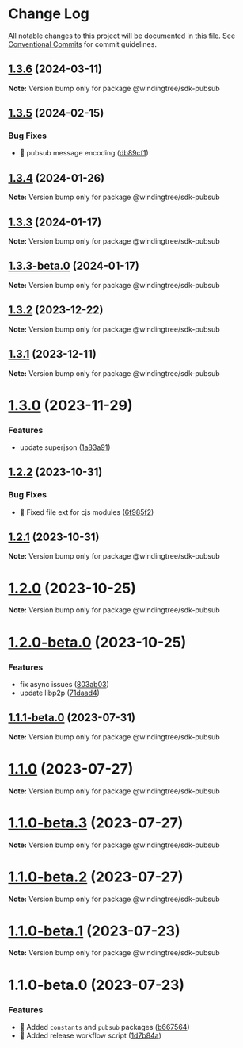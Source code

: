 # Change Log

All notable changes to this project will be documented in this file.
See [Conventional Commits](https://conventionalcommits.org) for commit guidelines.

## [1.3.6](https://github.com/windingtree/sdk/compare/@windingtree/sdk-pubsub@1.3.5...@windingtree/sdk-pubsub@1.3.6) (2024-03-11)

**Note:** Version bump only for package @windingtree/sdk-pubsub

## [1.3.5](https://github.com/windingtree/sdk/compare/@windingtree/sdk-pubsub@1.3.4...@windingtree/sdk-pubsub@1.3.5) (2024-02-15)

### Bug Fixes

- 🐛 pubsub message encoding ([db89cf1](https://github.com/windingtree/sdk/commit/db89cf17ebd3ec478939e11ae002148c0d7e3a4a))

## [1.3.4](https://github.com/windingtree/sdk/compare/@windingtree/sdk-pubsub@1.3.3...@windingtree/sdk-pubsub@1.3.4) (2024-01-26)

**Note:** Version bump only for package @windingtree/sdk-pubsub

## [1.3.3](https://github.com/windingtree/sdk/compare/@windingtree/sdk-pubsub@1.3.3-beta.0...@windingtree/sdk-pubsub@1.3.3) (2024-01-17)

**Note:** Version bump only for package @windingtree/sdk-pubsub

## [1.3.3-beta.0](https://github.com/windingtree/sdk/compare/@windingtree/sdk-pubsub@1.3.2...@windingtree/sdk-pubsub@1.3.3-beta.0) (2024-01-17)

**Note:** Version bump only for package @windingtree/sdk-pubsub

## [1.3.2](https://github.com/windingtree/sdk/compare/@windingtree/sdk-pubsub@1.3.1...@windingtree/sdk-pubsub@1.3.2) (2023-12-22)

**Note:** Version bump only for package @windingtree/sdk-pubsub

## [1.3.1](https://github.com/windingtree/sdk/compare/@windingtree/sdk-pubsub@1.3.0...@windingtree/sdk-pubsub@1.3.1) (2023-12-11)

**Note:** Version bump only for package @windingtree/sdk-pubsub

# [1.3.0](https://github.com/windingtree/sdk/compare/@windingtree/sdk-pubsub@1.2.2...@windingtree/sdk-pubsub@1.3.0) (2023-11-29)

### Features

- update superjson ([1a83a91](https://github.com/windingtree/sdk/commit/1a83a91e8467c6cddbb15c67d08cbe30fb6d9633))

## [1.2.2](https://github.com/windingtree/sdk/compare/@windingtree/sdk-pubsub@1.2.1...@windingtree/sdk-pubsub@1.2.2) (2023-10-31)

### Bug Fixes

- 🐛 Fixed file ext for cjs modules ([6f985f2](https://github.com/windingtree/sdk/commit/6f985f2a6b076abdf145176d5036fe89267f2c5a))

## [1.2.1](https://github.com/windingtree/sdk/compare/@windingtree/sdk-pubsub@1.2.0...@windingtree/sdk-pubsub@1.2.1) (2023-10-31)

**Note:** Version bump only for package @windingtree/sdk-pubsub

# [1.2.0](https://github.com/windingtree/sdk/compare/@windingtree/sdk-pubsub@1.2.0-beta.0...@windingtree/sdk-pubsub@1.2.0) (2023-10-25)

**Note:** Version bump only for package @windingtree/sdk-pubsub

# [1.2.0-beta.0](https://github.com/windingtree/sdk/compare/@windingtree/sdk-pubsub@1.1.1-beta.0...@windingtree/sdk-pubsub@1.2.0-beta.0) (2023-10-25)

### Features

- fix async issues ([803ab03](https://github.com/windingtree/sdk/commit/803ab03f1b5d176844247c2d065dfadabc12355f))
- update libp2p ([71daad4](https://github.com/windingtree/sdk/commit/71daad41838ae6b2833c76aa36b5b2071a041e92))

## [1.1.1-beta.0](https://github.com/windingtree/sdk/compare/@windingtree/sdk-pubsub@1.1.0...@windingtree/sdk-pubsub@1.1.1-beta.0) (2023-07-31)

**Note:** Version bump only for package @windingtree/sdk-pubsub

# [1.1.0](https://github.com/windingtree/sdk/compare/@windingtree/sdk-pubsub@1.1.0-beta.3...@windingtree/sdk-pubsub@1.1.0) (2023-07-27)

**Note:** Version bump only for package @windingtree/sdk-pubsub

# [1.1.0-beta.3](https://github.com/windingtree/sdk/compare/@windingtree/sdk-pubsub@1.1.0-beta.2...@windingtree/sdk-pubsub@1.1.0-beta.3) (2023-07-27)

**Note:** Version bump only for package @windingtree/sdk-pubsub

# [1.1.0-beta.2](https://github.com/windingtree/sdk/compare/@windingtree/sdk-pubsub@1.1.0-beta.1...@windingtree/sdk-pubsub@1.1.0-beta.2) (2023-07-27)

**Note:** Version bump only for package @windingtree/sdk-pubsub

# [1.1.0-beta.1](https://github.com/windingtree/sdk/compare/@windingtree/sdk-pubsub@1.1.0-beta.0...@windingtree/sdk-pubsub@1.1.0-beta.1) (2023-07-23)

**Note:** Version bump only for package @windingtree/sdk-pubsub

# 1.1.0-beta.0 (2023-07-23)

### Features

- 🎸 Added `constants` and `pubsub` packages ([b667564](https://github.com/windingtree/sdk/commit/b667564a6ef4c20f35d2998c05c99a292724413a))
- 🎸 Added release workflow script ([1d7b84a](https://github.com/windingtree/sdk/commit/1d7b84a3623848c449522c0bb2af2c5f114c8a0a))
